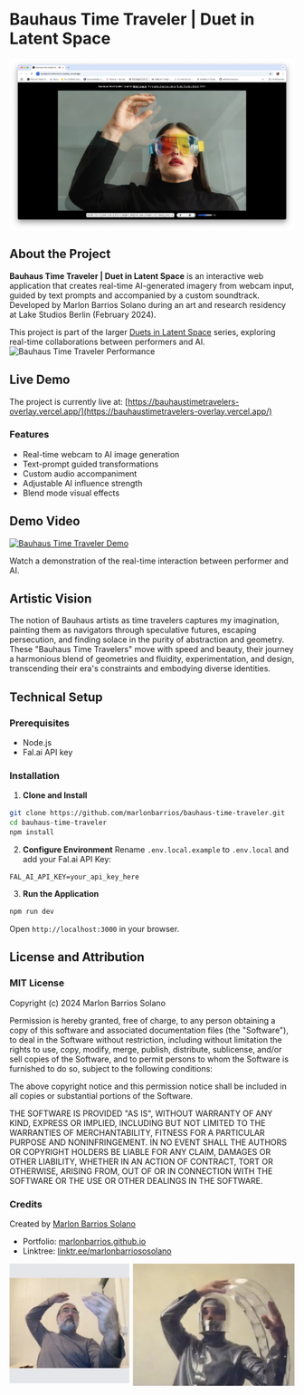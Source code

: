 # Bauhaus Time Traveler | Duet in Latent Space

<div style="display: flex; gap: 20px; margin-bottom: 20px;">
  <img src="public/bauhaus1.png" alt="Bauhaus Time Traveler Interface">
</div>

## About the Project

**Bauhaus Time Traveler | Duet in Latent Space** is an interactive web application that creates real-time AI-generated imagery from webcam input, guided by text prompts and accompanied by a custom soundtrack. Developed by Marlon Barrios Solano during an art and research residency at Lake Studios Berlin (February 2024).

This project is part of the larger [Duets in Latent Space](https://github.com/marlonbarrios/duets-in-latent-space) series, exploring real-time collaborations between performers and AI.
 <img src="public/bauhaus2.png" alt="Bauhaus Time Traveler Performance" >
## Live Demo

The project is currently live at: [https://bauhaustimetravelers-overlay.vercel.app/](https://bauhaustimetravelers-overlay.vercel.app/)

### Features
- Real-time webcam to AI image generation
- Text-prompt guided transformations
- Custom audio accompaniment
- Adjustable AI influence strength
- Blend mode visual effects

## Demo Video

[![Bauhaus Time Traveler Demo](https://img.youtube.com/vi/jUfdvWQZAqE/0.jpg)](https://www.youtube.com/watch?v=jUfdvWQZAqE)

Watch a demonstration of the real-time interaction between performer and AI.

## Artistic Vision

The notion of Bauhaus artists as time travelers captures my imagination, painting them as navigators through speculative futures, escaping persecution, and finding solace in the purity of abstraction and geometry. These "Bauhaus Time Travelers" move with speed and beauty, their journey a harmonious blend of geometries and fluidity, experimentation, and design, transcending their era's constraints and embodying diverse identities.

## Technical Setup

### Prerequisites
- Node.js
- Fal.ai API key

### Installation

1. **Clone and Install**
```bash
git clone https://github.com/marlonbarrios/bauhaus-time-traveler.git
cd bauhaus-time-traveler
npm install
```

2. **Configure Environment**
Rename `.env.local.example` to `.env.local` and add your Fal.ai API Key:
```
FAL_AI_API_KEY=your_api_key_here
```

3. **Run the Application**
```bash
npm run dev
```
Open `http://localhost:3000` in your browser.

## License and Attribution

### MIT License
Copyright (c) 2024 Marlon Barrios Solano

Permission is hereby granted, free of charge, to any person obtaining a copy
of this software and associated documentation files (the "Software"), to deal
in the Software without restriction, including without limitation the rights
to use, copy, modify, merge, publish, distribute, sublicense, and/or sell
copies of the Software, and to permit persons to whom the Software is
furnished to do so, subject to the following conditions:

The above copyright notice and this permission notice shall be included in all
copies or substantial portions of the Software.

THE SOFTWARE IS PROVIDED "AS IS", WITHOUT WARRANTY OF ANY KIND, EXPRESS OR
IMPLIED, INCLUDING BUT NOT LIMITED TO THE WARRANTIES OF MERCHANTABILITY,
FITNESS FOR A PARTICULAR PURPOSE AND NONINFRINGEMENT. IN NO EVENT SHALL THE
AUTHORS OR COPYRIGHT HOLDERS BE LIABLE FOR ANY CLAIM, DAMAGES OR OTHER
LIABILITY, WHETHER IN AN ACTION OF CONTRACT, TORT OR OTHERWISE, ARISING FROM,
OUT OF OR IN CONNECTION WITH THE SOFTWARE OR THE USE OR OTHER DEALINGS IN THE
SOFTWARE.

### Credits
Created by [Marlon Barrios Solano](https://marlonbarrios.github.io/)
- Portfolio: [marlonbarrios.github.io](https://marlonbarrios.github.io/)
- Linktree: [linktr.ee/marlonbarriososolano](https://linktr.ee/marlonbarriososolano)

![Image of performance](https://github.com/marlonbarrios/bauhaus-queer/blob/mondrian/public/image.jpg "image or performance")
